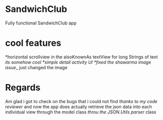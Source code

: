 # SandwichClub
Fully functional SandwichClub app

# cool features
*horizontal scrollview in the alsoKnownAs textView for long Strings of text _its somehow cool
*simple detail activity UI
*fixed the shawarma image issue__ just changed the image

# Regards
Am glad i got to check on the bugs that i could not find _thanks to my code reviewer_ and now the app does actually retrieve the json data into each individual view through the model class _throu the JSON.Utils parser_ class

